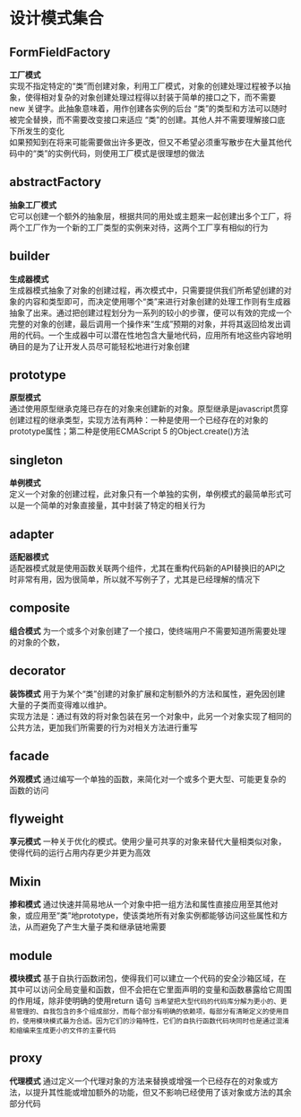 # 设计模式集合
## FormFieldFactory
  **工厂模式**  
      实现不指定特定的“类”而创建对象，利用工厂模式，对象的创建处理过程被予以抽象，使得相对复杂的对象创建处理过程得以封装于简单的接口之下，而不需要 new 关键字。此抽象意味着，用作创建各实例的后台 “类”的类型和方法可以随时被完全替换，而不需要改变接口来适应 “类”的创建。其他人并不需要理解接口底下所发生的变化  
      如果预知到在将来可能需要做出许多更改，但又不希望必须重写散步在大量其他代码中的“类”的实例代码，则使用工厂模式是很理想的做法
## abstractFactory
  **抽象工厂模式**  
  它可以创建一个额外的抽象层，根据共同的用处或主题来一起创建出多个工厂，将两个工厂作为一个新的工厂类型的实例来对待，这两个工厂享有相似的行为  
## builder
**生成器模式**  
  生成器模式抽象了对象的创建过程，再次模式中，只需要提供我们所希望创建的对象的内容和类型即可，而决定使用哪个“类”来进行对象创建的处理工作则有生成器抽象了出来。通过把创建过程划分为一系列的较小的步骤，便可以有效的完成一个完整的对象的创建，最后调用一个操作来“生成”预期的对象，并将其返回给发出调用的代码。一个生成器中可以潜在性地包含大量地代码，应用所有地这些内容地明确目的是为了让开发人员尽可能轻松地进行对象创建
## prototype  
  **原型模式**  
  通过使用原型继承克隆已存在的对象来创建新的对象。原型继承是javascript贯穿创建过程的继承类型，实现方法有两种：一种是使用一个已经存在的对象的prototype属性；第二种是使用ECMAScript 5 的Object.create()方法
## singleton  
  **单例模式**  
  定义一个对象的创建过程，此对象只有一个单独的实例，单例模式的最简单形式可以是一个简单的对象直接量，其中封装了特定的相关行为
## adapter
  **适配器模式**  
  适配器模式就是使用函数关联两个组件，尤其在重构代码新的API替换旧的API之时非常有用，因为很简单，所以就不写例子了，尤其是已经理解的情况下
## composite
  **组合模式**
  为一个或多个对象创建了一个接口，使终端用户不需要知道所需要处理的对象的个数，
## decorator
  **装饰模式**
  用于为某个“类”创建的对象扩展和定制额外的方法和属性，避免因创建大量的子类而变得难以维护。  
  实现方法是：通过有效的将对象包装在另一个对象中，此另一个对象实现了相同的公共方法，更加我们所需要的行为对相关方法进行重写
## facade
  **外观模式**
  通过编写一个单独的函数，来简化对一个或多个更大型、可能更复杂的函数的访问
## flyweight
  **享元模式**
  一种关于优化的模式。使用少量可共享的对象来替代大量相类似对象，使得代码的运行占用内存更少并更为高效
## Mixin
  **掺和模式**
  通过快速并简易地从一个对象中把一组方法和属性直接应用至其他对象，或应用至“类”地prototype，使该类地所有对象实例都能够访问这些属性和方法，从而避免了产生大量子类和继承链地需要
## module
  **模块模式**
  基于自执行函数闭包，使得我们可以建立一个代码的安全沙箱区域，在其中可以访问全局变量和函数，但不会把在它里面声明的变量和函数暴露给它周围的作用域，除非使明确的使用return 语句
  ` 当希望把大型代码的代码库分解为更小的、更易管理的、自我包含的多个组成部分，而每个部分有明确的依赖项，每部分有清晰定义的使用目的，使用模块模式最为合适。因为它们的沙箱特性，它们的自执行函数代码块同时也是通过混淆和缩编来生成更小的文件的主要代码 `
## proxy
  **代理模式**
  通过定义一个代理对象的方法来替换或增强一个已经存在的对象或方法，以提升其性能或增加额外的功能，但又不影响已经使用了该对象或方法的其余部分代码
